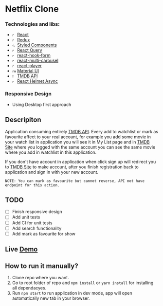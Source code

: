 # Netflix Clone

### Technologies and libs:

-   <img src="https://cdn.worldvectorlogo.com/logos/react-2.svg" alt="react" width="12" heigth="12" /> [React](https://reactjs.org/)
-   <img src="https://raw.githubusercontent.com/reduxjs/redux/master/logo/logo.png" width="12" heigth="12" alt="redux" /> [Redux](https://redux.js.org/)
-   <img src="https://raw.githubusercontent.com/styled-components/brand/master/styled-components.png" width="12" heigth="12" alt="styled components" /> [Styled Components](https://styled-components.com/)
-   <img src="https://seeklogo.com/images/R/react-query-logo-1340EA4CE9-seeklogo.com.png" width="12" heigth="12" alt="react query" /> [React Query](https://react-query-v3.tanstack.com/)
-   <img src="https://encrypted-tbn0.gstatic.com/images?q=tbn:ANd9GcQw9Fvp8DY7d_F5_R4psAw2Nk_ks9PRVpOr_zMhPf4HVw&s" width="12" heigth="12" alt="react hook form" /> [react-hook-form](https://react-hook-form.com/)
-   <img src="https://i.imgur.com/c9pjXpW.jpeg" width="12" heigth="12" alt="react multi carousel" /> [react-multi-carousel](https://www.npmjs.com/package/react-multi-carousel)
-   <img src="https://encrypted-tbn0.gstatic.com/images?q=tbn:ANd9GcT96UvaEAOHFysZ6Bm7yOC9ir12aQzNK20IWxWPZmSbdrtL09_lplIIHsRWsY1xygcL2BU&usqp=CAU" width="12" heigth="12" alt="react player" /> [react-player](https://www.npmjs.com/package/react-player)
-   <img src="https://mui.com/static/logo.png" width="12" heigth="12" alt="material ui" /> [Material UI](https://mui.com/)
-   <img src="https://upload.wikimedia.org/wikipedia/commons/thumb/8/89/Tmdb.new.logo.svg/2560px-Tmdb.new.logo.svg.png" width="12" heigth="12" alt="tmdb" /> [TMDB API](https://developers.themoviedb.org/3/getting-started/introduction)
-   <img src="https://miro.medium.com/max/600/1*t4Em-3T6FZqHzZxxUH22wg.jpeg" width="12" heigth="12" alt="react helmet async" /> [React Helmet Async](https://github.com/staylor/react-helmet-async#readme)

### Responsive Design

-   Using Desktop first approach

## Descripiton

Application consuming entirely [TMDB API](https://developers.themoviedb.org/3/getting-started/introduction). Every add to watchlist or mark as favourite affect to your real account, for example you add some movie in your watch list in application you will see it in My List page and in [TMDB Site](https://www.themoviedb.org/) where you logged with the same account you can see the same movie where you add in watchlist in this application.

If you don't have account in application when click sign up will redirect you to [TMDB Site](https://www.themoviedb.org/) to make account, after you finish registration back to application and sign in with your new account.

`NOTE: You can mark as favourite but cannot reverse, API not have endpoint for this action.`

## TODO

-   [ ] Finish responsive design
-   [ ] Add unit tests
-   [ ] Add CI for unit tests
-   [ ] Add search functionality
-   [ ] Add mark as favourite for show

## Live [Demo](https://netflix-clone-taupe-one.vercel.app/)

## How to run it manually?

1.  Clone repo where you want.
2.  Go to root folder of repo and `npm install` or `yarn install` for installing all dependacyes.
3.  Run `npm start` to run application in dev mode, app will open automatically new tab in your browser.
